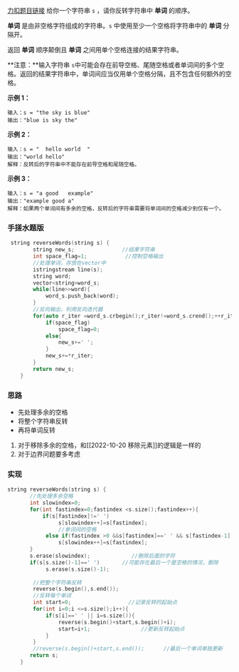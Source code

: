 [力扣题目链接](https://leetcode.cn/problems/reverse-words-in-a-string/)
给你一个字符串 `s` ，请你反转字符串中 **单词** 的顺序。

**单词** 是由非空格字符组成的字符串。`s` 中使用至少一个空格将字符串中的 **单词** 分隔开。

返回 **单词** 顺序颠倒且 **单词** 之间用单个空格连接的结果字符串。

**注意：**输入字符串 `s`中可能会存在前导空格、尾随空格或者单词间的多个空格。返回的结果字符串中，单词间应当仅用单个空格分隔，且不包含任何额外的空格。

**示例 1：**
```
输入：s = "the sky is blue"
输出："blue is sky the"
```

**示例 2：**
```
输入：s = "  hello world  "
输出："world hello"
解释：反转后的字符串中不能存在前导空格和尾随空格。
```

**示例 3：**
```
输入：s = "a good   example"
输出："example good a"
解释：如果两个单词间有多余的空格，反转后的字符串需要将单词间的空格减少到仅有一个。
```
### 手搓水题版
```c++
 string reverseWords(string s) {
        string new_s;               //结果字符串
        int space_flag=1;            //控制空格输出
        //处理单词，存放在vector中
        istringstream line(s);
        string word;
        vector<string>word_s; 
        while(line>>word){
            word_s.push_back(word);
        }
        //反向输出，利用反向迭代器
        for(auto r_iter =word_s.crbegin();r_iter!=word_s.crend();++r_iter){
            if(space_flag)
                space_flag=0;
            else{
                new_s+=' ';
            }
            new_s+=*r_iter;
        }
        return new_s;
    }
```

### 思路
- 先处理多余的空格
- 将整个字符串反转
- 再将单词反转

1. 对于移除多余的空格，和[[2022-10-20 移除元素]]的逻辑是一样的
2. 对于边界问题要多考虑
### 实现
```c++
string reverseWords(string s) {
       //先处理多余空格
       int slowindex=0;
       for(int fastindex=0;fastindex <s.size();fastindex++){
           if(s[fastindex]!=' ')
                s[slowindex++]=s[fastindex];
                //单词间的空格
            else if(fastindex >0 &&s[fastindex]==' ' && s[fastindex-1]!=' ')
                s[slowindex++]=s[fastindex];    
       }
       s.erase(slowindex);             //删除后面的字符
       if(s[s.size()-1]==' ')       //可能存在最后一个是空格的情况，删除
            s.erase(s.size()-1);
            
        //把整个字符串反转
        reverse(s.begin(),s.end());
        //反转每个单词
        int start=0;                  //记录反转的起始点
        for(int i=0;i <=s.size();i++){
            if(s[i]==' ' || i=s.size()){
                reverse(s.begin()+start,s.begin()+i);
                start=i+1;                //更新反转起始点
            }
        }
        //reverse(s.begin()+start,s.end());      //最后一个单词单独更新
       return s;
    }
```
